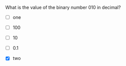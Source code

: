 What is the value of the binary number 010 in decimal?
- [ ] one
- [ ] 100
- [ ] 10
- [ ] 0.1
- [x] two

